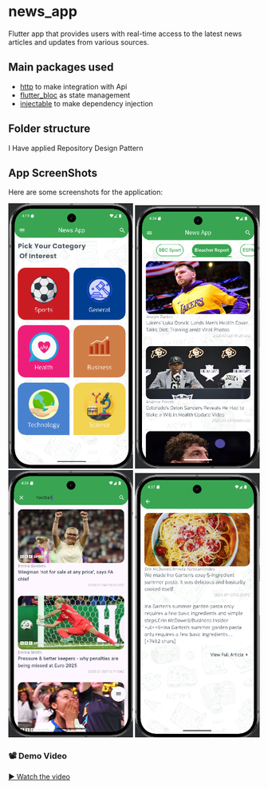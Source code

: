 # news_app
Flutter app that provides users with real-time access to the latest news articles and
updates from various sources.

## Main packages used

- [http](https://pub.dev/packages/http) to make integration with Api
- [flutter_bloc](https://pub.dev/packages/bloc) as state management
- [injectable](https://pub.dev/packages/injectable) to make dependency injection

## Folder structure
I Have applied Repository Design Pattern

## App ScreenShots

Here are some screenshots for the application:

<p>
<img src="Assets/screenShots/n1.png"  width="250">
<img src="Assets/screenShots/n2.png"  width="250">
<img src="Assets/screenShots/n3.png"  width="250">
<img src="Assets/screenShots/n4.png"  width="250">

</p>

### 📽️ Demo Video

[▶️ Watch the video](https://drive.google.com/file/d/19gcbvaQWvm2jkc4G7Zz9yaJrzduihHZd/view?usp=drive_link)
